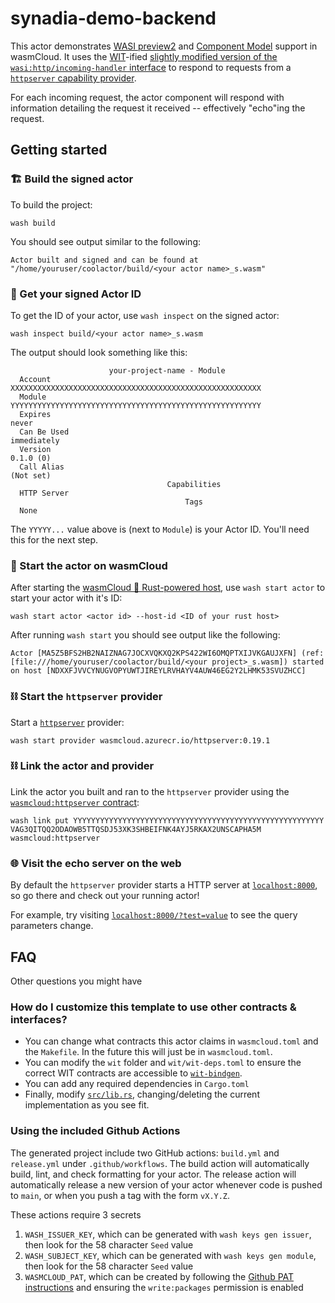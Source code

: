 # synadia-demo-backend

This actor demonstrates [WASI preview2][wasi-preview2] and [Component Model][cm] support in wasmCloud.
It uses the [WIT][wit]-ified [slightly modified version of the `wasi:http/incoming-handler` interface][wit-wasmcloud/bus] to respond to requests from a [`httpserver` capability provider][provider-httpserver].

For each incoming request, the actor component will respond with information detailing the request it received -- effectively "echo"ing the request.

[wit]: https://github.com/WebAssembly/component-model/blob/main/design/mvp/WIT.md
[wasi-preview2]: https://github.com/bytecodealliance/wasmtime/issues/6370
[cm]: https://github.com/WebAssembly/component-model/blob/main/design/mvp/Explainer.md
[wit-wasmcloud/bus]: https://github.com/wasmCloud/wasmCloud/blob/main/crates/actor/wit/deps/wasmcloud/bus.wit
[provider-httpserver]: https://github.com/wasmCloud/capability-providers/tree/main/httpserver-rs

## Getting started

### 🏗  Build the signed actor

To build the project:

```console
wash build
```

You should see output similar to the following:

```
Actor built and signed and can be found at "/home/youruser/coolactor/build/<your actor name>_s.wasm"
```

### 🪪 Get your signed Actor ID

To get the ID of your actor, use `wash inspect` on the signed actor:

```console
wash inspect build/<your actor name>_s.wasm
```

The output should look something like this:

```
                      your-project-name - Module
  Account               XXXXXXXXXXXXXXXXXXXXXXXXXXXXXXXXXXXXXXXXXXXXXXXXXXXXXXXX
  Module                YYYYYYYYYYYYYYYYYYYYYYYYYYYYYYYYYYYYYYYYYYYYYYYYYYYYYYYY
  Expires                                                                  never
  Can Be Used                                                        immediately
  Version                                                              0.1.0 (0)
  Call Alias                                                           (Not set)
                                   Capabilities
  HTTP Server
                                       Tags
  None
```

The `YYYYY...` value above is (next to `Module`) is your Actor ID. You'll need this for the next step.

### 👟 Start the actor on wasmCloud

After starting the [wasmCloud 🦀 Rust-powered host][wasmcloud/wasmcloud], use `wash start actor` to start your actor with it's ID:

```console
wash start actor <actor id> --host-id <ID of your rust host>
```

After running `wash start` you should see output like the following:

```
Actor [MA5Z5BFS2HB2NAIZNAG7JOCXVQKXQ2KPS422WI6OMQPTXIJVKGAUJXFN] (ref: [file:///home/youruser/coolactor/build/<your project>_s.wasm]) started on host [NDXXFJVVCYNUGVOPYUWTJIREYLRVHAYV4AUW46EG2Y2LHMK53SVUZHCC]
```

[wasmcloud/wasmcloud]: https://github.com/wasmCloud/wasmCloud

### ⛓  Start the `httpserver` provider

Start a [`httpserver`][provider-httpserver] provider:

```console
wash start provider wasmcloud.azurecr.io/httpserver:0.19.1
```

### ⛓  Link the actor and provider

Link the actor you built and ran to the `httpserver` provider using the [`wasmcloud:httpserver` contract][httpserver-contract]:

```console
wash link put YYYYYYYYYYYYYYYYYYYYYYYYYYYYYYYYYYYYYYYYYYYYYYYYYYYYYYYY VAG3QITQQ2ODAOWB5TTQSDJ53XK3SHBEIFNK4AYJ5RKAX2UNSCAPHA5M wasmcloud:httpserver
```

[httpserver-contract]: https://github.com/wasmCloud/interfaces/tree/main/httpserver

### 🌐 Visit the echo server on the web

By default the `httpserver` provider starts a HTTP server at [`localhost:8000`](http://localhost:8000), so go there and check out your running actor!

For example, try visiting [`localhost:8000/?test=value`](http://localhost:8000/?test=value) to see the query parameters change.

## FAQ

Other questions you might have

### How do I customize this template to use other contracts & interfaces?

- You can change what contracts this actor claims in `wasmcloud.toml` and the `Makefile`. In the future this will just be in `wasmcloud.toml`.
- You can modify the `wit` folder and `wit/wit-deps.toml` to ensure the correct WIT contracts are accessible to [`wit-bindgen`][wit-bindgen].
- You can add any required dependencies in `Cargo.toml`
- Finally, modify [`src/lib.rs`](./src/lib.rs), changing/deleting the current implementation as you see fit.

[wit-bindgen]: https://github.com/bytecodealliance/wit-bindgen

### Using the included Github Actions

The generated project include two GitHub actions: `build.yml` and `release.yml` under `.github/workflows`. The build action will automatically build, lint, and check formatting for your actor. The release action will automatically release a new version of your actor whenever code is pushed to `main`, or when you push a tag with the form `vX.Y.Z`.

These actions require 3 secrets

1. `WASH_ISSUER_KEY`, which can be generated with `wash keys gen issuer`, then look for the 58 character `Seed` value
1. `WASH_SUBJECT_KEY`, which can be generated with `wash keys gen module`, then look for the 58 character `Seed` value
1. `WASMCLOUD_PAT`, which can be created by following the [Github PAT instructions](https://docs.github.com/en/authentication/keeping-your-account-and-data-secure/creating-a-personal-access-token) and ensuring the `write:packages` permission is enabled
